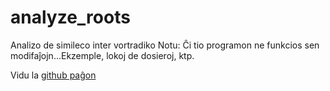 # analyze_roots
Analizo de simileco inter vortradiko
Notu: Ĉi tio programon ne funkcios sen modifaĵojn...Ekzemple, lokoj de dosieroj, ktp.

Vidu la [github paĝon](https://eichblatt.github.io/analyze_roots/)
